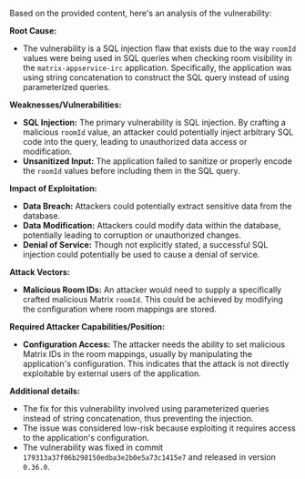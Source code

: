 Based on the provided content, here's an analysis of the vulnerability:

**Root Cause:**
- The vulnerability is a SQL injection flaw that exists due to the way `roomId` values were being used in SQL queries when checking room visibility in the `matrix-appservice-irc` application. Specifically, the application was using string concatenation to construct the SQL query instead of using parameterized queries.

**Weaknesses/Vulnerabilities:**
- **SQL Injection:** The primary vulnerability is SQL injection. By crafting a malicious `roomId` value, an attacker could potentially inject arbitrary SQL code into the query, leading to unauthorized data access or modification.
- **Unsanitized Input:** The application failed to sanitize or properly encode the `roomId` values before including them in the SQL query.

**Impact of Exploitation:**
- **Data Breach:** Attackers could potentially extract sensitive data from the database.
- **Data Modification:** Attackers could modify data within the database, potentially leading to corruption or unauthorized changes.
- **Denial of Service:** Though not explicitly stated, a successful SQL injection could potentially be used to cause a denial of service.

**Attack Vectors:**
- **Malicious Room IDs:** An attacker would need to supply a specifically crafted malicious Matrix `roomId`. This could be achieved by modifying the configuration where room mappings are stored.

**Required Attacker Capabilities/Position:**
- **Configuration Access:** The attacker needs the ability to set malicious Matrix IDs in the room mappings, usually by manipulating the application's configuration. This indicates that the attack is not directly exploitable by external users of the application.

**Additional details:**
- The fix for this vulnerability involved using parameterized queries instead of string concatenation, thus preventing the injection.
- The issue was considered low-risk because exploiting it requires access to the application's configuration.
- The vulnerability was fixed in commit `179313a37f06b298150edba3e2b0e5a73c1415e7` and released in version `0.36.0`.